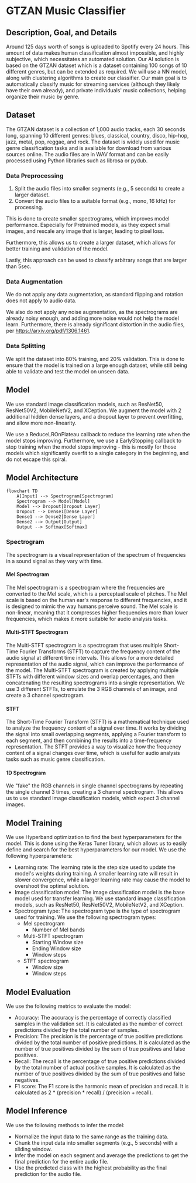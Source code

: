 # GTZAN Music Classifier
## Description, Goal, and Details

Around 125 days worth of songs is uploaded to Spotify every 24 hours. This amount of data makes human classification almost impossible, and highly subjective, which necessitates an automated solution. Our AI solution is based on the GTZAN dataset which is a dataset containing 100 songs of 10 different genres, but can be extended as required. We will use a NN model, along with clustering algorithms to create our classifier. Our main goal is to automatically classify music for streaming services (although they likely have their own already), and private individuals' music collections, helping organize their music by genre.

## Dataset

The GTZAN dataset is a collection of 1,000 audio tracks, each 30 seconds long, spanning 10 different genres: blues, classical, country, disco, hip-hop, jazz, metal, pop, reggae, and rock. The dataset is widely used for music genre classification tasks and is available for download from various sources online. The audio files are in WAV format and can be easily processed using Python libraries such as librosa or pydub.

### Data Preprocessing

1. Split the audio files into smaller segments (e.g., 5 seconds) to create a larger dataset.
2. Convert the audio files to a suitable format (e.g., mono, 16 kHz) for processing.

This is done to create smaller spectrograms, which improves model performance.
Especially for Pretrained models, as they expect small images, and rescale any image that is larger, leading to pixel loss.

Furthermore, this allows us to create a larger dataset, which allows for better training and validation of the model.

Lastly, this approach can be used to classify arbitrary songs that are larger than 5sec.


### Data Augmentation
We do not apply any data augmentation, as standard flipping and rotation does not apply to audio data.

We also do not apply any noise augmentation, as the spectrograms are already noisy enough, and adding more noise would not help the model learn.
Furthermore, there is already significant distortion in the audio files, per https://arxiv.org/pdf/1306.1461.

### Data Splitting
We split the dataset into 80% training, and 20% validation. This is done to ensure that the model is trained on a large enough dataset, while still being able to validate and test the model on unseen data.


## Model

We use standard image classification models, such as ResNet50, ResNet50V2, MobileNetV2, and XCeption.
We augment the model with 2 additional hidden dense layers, and a dropout layer to prevent overfitting, and allow more non-linearity.

We use a ReduceLROnPlateau callback to reduce the learning rate when the model stops improving.
Furthermore, we use a EarlyStopping callback to stop training when the model stops improving - this is mostly for those models which significantly overfit to a single category in the beginning, and do not escape this spiral.

## Model Architecture
```mermaid
flowchart TD
    A[Input] --> Spectrogram[Spectrogram]
    Spectrogram --> Model[Model]
    Model --> Dropout[Dropout Layer]
    Dropout --> Dense1[Dense Layer]
    Dense1 --> Dense2[Dense Layer]
    Dense2 --> Output[Output]
    Output --> Softmax[Softmax]
```

### Spectrogram
The spectrogram is a visual representation of the spectrum of frequencies in a sound signal as they vary with time.

#### Mel Spectrogram
The Mel spectrogram is a spectrogram where the frequencies are converted to the Mel scale, which is a perceptual scale of pitches. The Mel scale is based on the human ear's response to different frequencies, and it is designed to mimic the way humans perceive sound. The Mel scale is non-linear, meaning that it compresses higher frequencies more than lower frequencies, which makes it more suitable for audio analysis tasks.

#### Multi-STFT Spectrogram
The Multi-STFT spectrogram is a spectrogram that uses multiple Short-Time Fourier Transforms (STFT) to capture the frequency content of the audio signal at different time intervals. This allows for a more detailed representation of the audio signal, which can improve the performance of the model. The Multi-STFT spectrogram is created by applying multiple STFTs with different window sizes and overlap percentages, and then concatenating the resulting spectrograms into a single representation.
We use 3 different STFTs, to emulate the 3 RGB channels of an image, and create a 3 channel spectrogram.

#### STFT
The Short-Time Fourier Transform (STFT) is a mathematical technique used to analyze the frequency content of a signal over time. It works by dividing the signal into small overlapping segments, applying a Fourier transform to each segment, and then combining the results into a time-frequency representation. The STFT provides a way to visualize how the frequency content of a signal changes over time, which is useful for audio analysis tasks such as music genre classification.

#### 1D Spectrogram
We "fake" the RGB channels in single channel spectrograms by repeating the single channel 3 times, creating a 3 channel spectrogram. This allows us to use standard image classification models, which expect 3 channel images.


## Model Training
We use Hyperband optimization to find the best hyperparameters for the model. This is done using the Keras Tuner library, which allows us to easily define and search for the best hyperparameters for our model.
We use the following hyperparameters:
- Learning rate: The learning rate is the step size used to update the model's weights during training. A smaller learning rate will result in slower convergence, while a larger learning rate may cause the model to overshoot the optimal solution.
- Image classification model: The image classification model is the base model used for transfer learning. We use standard image classification models, such as ResNet50, ResNet50V2, MobileNetV2, and XCeption.
- Spectrogram type: The spectrogram type is the type of spectrogram used for training. We use the following spectrogram types:
  - Mel spectrogram
    - Number of Mel bands
  - Multi-STFT spectrogram
    - Starting Window size
    - Ending Window size
    - Window steps
  - STFT spectrogram
    - Window size
    - Window steps

## Model Evaluation
We use the following metrics to evaluate the model:
- Accuracy: The accuracy is the percentage of correctly classified samples in the validation set. It is calculated as the number of correct predictions divided by the total number of samples.
- Precision: The precision is the percentage of true positive predictions divided by the total number of positive predictions. It is calculated as the number of true positives divided by the sum of true positives and false positives.
- Recall: The recall is the percentage of true positive predictions divided by the total number of actual positive samples. It is calculated as the number of true positives divided by the sum of true positives and false negatives.
- F1 score: The F1 score is the harmonic mean of precision and recall. It is calculated as 2 * (precision * recall) / (precision + recall).

## Model Inference
We use the following methods to infer the model:
- Normalize the input data to the same range as the training data.
- Chunk the input data into smaller segments (e.g., 5 seconds) with a sliding window.
- Infer the model on each segment and average the predictions to get the final prediction for the entire audio file.
- Use the predicted class with the highest probability as the final prediction for the audio file.
